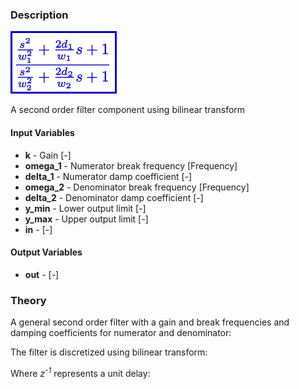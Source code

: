 ### Description
![SignalSecondOrderFilter picture](SignalSecondOrderFilter.svg)

A second order filter component using bilinear transform

#### Input Variables
* **k** - Gain [-]
* **omega_1** - Numerator break frequency [Frequency]
* **delta_1** - Numerator damp coefficient [-]
* **omega_2** - Denominator break frequency [Frequency]
* **delta_2** - Denominator damp coefficient [-]
* **y_min** - Lower output limit [-]
* **y_max** - Upper output limit [-]
* **in** -  [-]

#### Output Variables
* **out** -  [-]

### Theory
A general second order filter with a gain and break frequencies and damping coefficients for numerator and denominator:
<!---EQUATION out = k\dfrac{\dfrac{s^2}{\omega_{num}^2} + \dfrac{2\delta_{num}}{\omega_{num}} + 1}{\dfrac{s^2}{\omega_{den}^2} + \dfrac{2\delta_{den}}{\omega_{den}} + 1} in--->

The filter is discretized using bilinear transform:
<!---EQUATION s\leftarrow {\dfrac {2}{T}}{\dfrac {1-z^{-1}}{1+z^{-1}}} --->

Where <i>z<sup>-1</sup></i> represents a unit delay:

<!---EQUATION z^{-1}x(t) = x(t-\Delta t) --->

